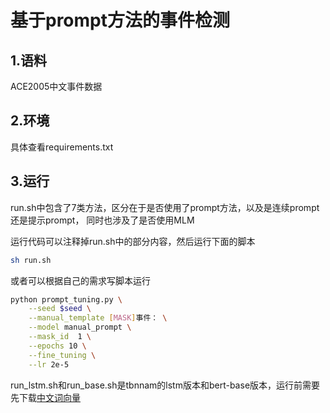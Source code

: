 基于prompt方法的事件检测
=======================
1.语料
-------
ACE2005中文事件数据  

2.环境
------
具体查看requirements.txt  

3.运行
------
run.sh中包含了7类方法，区分在于是否使用了prompt方法，以及是连续prompt还是提示prompt，
同时也涉及了是否使用MLM  

运行代码可以注释掉run.sh中的部分内容，然后运行下面的脚本
```Bash
sh run.sh
```

或者可以根据自己的需求写脚本运行
```Bash
python prompt_tuning.py \
    --seed $seed \
    --manual_template [MASK]事件： \
    --model manual_prompt \
    --mask_id  1 \
    --epochs 10 \
    --fine_tuning \
    --lr 2e-5
```
run_lstm.sh和run_base.sh是tbnnam的lstm版本和bert-base版本，运行前需要先下载[中文词向量](https://github.com/Embedding/Chinese-Word-Vectors)
